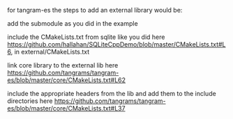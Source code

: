 for tangram-es the steps to add an external library would be:

add the submodule as you did in the example

include the CMakeLists.txt from sqlite like you did here https://github.com/hallahan/SQLiteCppDemo/blob/master/CMakeLists.txt#L6, in external/CMakeLists.txt

link core library to the external lib here https://github.com/tangrams/tangram-es/blob/master/core/CMakeLists.txt#L62

include the appropriate headers from the lib and add them to the include directories here https://github.com/tangrams/tangram-es/blob/master/core/CMakeLists.txt#L37
